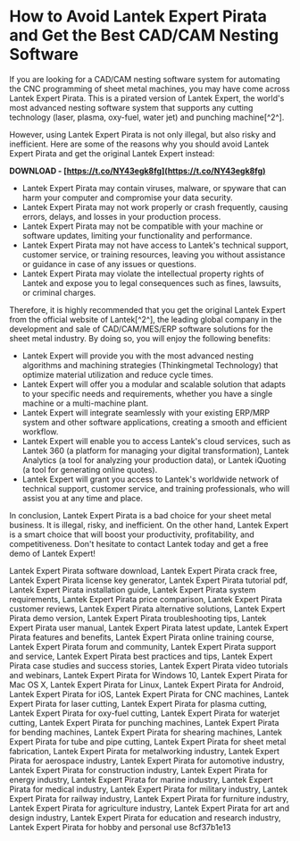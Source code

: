 
 
# How to Avoid Lantek Expert Pirata and Get the Best CAD/CAM Nesting Software
 
If you are looking for a CAD/CAM nesting software system for automating the CNC programming of sheet metal machines, you may have come across Lantek Expert Pirata. This is a pirated version of Lantek Expert, the world's most advanced nesting software system that supports any cutting technology (laser, plasma, oxy-fuel, water jet) and punching machine[^2^].
 
However, using Lantek Expert Pirata is not only illegal, but also risky and inefficient. Here are some of the reasons why you should avoid Lantek Expert Pirata and get the original Lantek Expert instead:
 
**DOWNLOAD - [https://t.co/NY43egk8fg](https://t.co/NY43egk8fg)**


 
- Lantek Expert Pirata may contain viruses, malware, or spyware that can harm your computer and compromise your data security.
- Lantek Expert Pirata may not work properly or crash frequently, causing errors, delays, and losses in your production process.
- Lantek Expert Pirata may not be compatible with your machine or software updates, limiting your functionality and performance.
- Lantek Expert Pirata may not have access to Lantek's technical support, customer service, or training resources, leaving you without assistance or guidance in case of any issues or questions.
- Lantek Expert Pirata may violate the intellectual property rights of Lantek and expose you to legal consequences such as fines, lawsuits, or criminal charges.

Therefore, it is highly recommended that you get the original Lantek Expert from the official website of Lantek[^2^], the leading global company in the development and sale of CAD/CAM/MES/ERP software solutions for the sheet metal industry. By doing so, you will enjoy the following benefits:

- Lantek Expert will provide you with the most advanced nesting algorithms and machining strategies (Thinkingmetal Technology) that optimize material utilization and reduce cycle times.
- Lantek Expert will offer you a modular and scalable solution that adapts to your specific needs and requirements, whether you have a single machine or a multi-machine plant.
- Lantek Expert will integrate seamlessly with your existing ERP/MRP system and other software applications, creating a smooth and efficient workflow.
- Lantek Expert will enable you to access Lantek's cloud services, such as Lantek 360 (a platform for managing your digital transformation), Lantek Analytics (a tool for analyzing your production data), or Lantek iQuoting (a tool for generating online quotes).
- Lantek Expert will grant you access to Lantek's worldwide network of technical support, customer service, and training professionals, who will assist you at any time and place.

In conclusion, Lantek Expert Pirata is a bad choice for your sheet metal business. It is illegal, risky, and inefficient. On the other hand, Lantek Expert is a smart choice that will boost your productivity, profitability, and competitiveness. Don't hesitate to contact Lantek today and get a free demo of Lantek Expert!
 
Lantek Expert Pirata software download,  Lantek Expert Pirata crack free,  Lantek Expert Pirata license key generator,  Lantek Expert Pirata tutorial pdf,  Lantek Expert Pirata installation guide,  Lantek Expert Pirata system requirements,  Lantek Expert Pirata price comparison,  Lantek Expert Pirata customer reviews,  Lantek Expert Pirata alternative solutions,  Lantek Expert Pirata demo version,  Lantek Expert Pirata troubleshooting tips,  Lantek Expert Pirata user manual,  Lantek Expert Pirata latest update,  Lantek Expert Pirata features and benefits,  Lantek Expert Pirata online training course,  Lantek Expert Pirata forum and community,  Lantek Expert Pirata support and service,  Lantek Expert Pirata best practices and tips,  Lantek Expert Pirata case studies and success stories,  Lantek Expert Pirata video tutorials and webinars,  Lantek Expert Pirata for Windows 10,  Lantek Expert Pirata for Mac OS X,  Lantek Expert Pirata for Linux,  Lantek Expert Pirata for Android,  Lantek Expert Pirata for iOS,  Lantek Expert Pirata for CNC machines,  Lantek Expert Pirata for laser cutting,  Lantek Expert Pirata for plasma cutting,  Lantek Expert Pirata for oxy-fuel cutting,  Lantek Expert Pirata for waterjet cutting,  Lantek Expert Pirata for punching machines,  Lantek Expert Pirata for bending machines,  Lantek Expert Pirata for shearing machines,  Lantek Expert Pirata for tube and pipe cutting,  Lantek Expert Pirata for sheet metal fabrication,  Lantek Expert Pirata for metalworking industry,  Lantek Expert Pirata for aerospace industry,  Lantek Expert Pirata for automotive industry,  Lantek Expert Pirata for construction industry,  Lantek Expert Pirata for energy industry,  Lantek Expert Pirata for marine industry,  Lantek Expert Pirata for medical industry,  Lantek Expert Pirata for military industry,  Lantek Expert Pirata for railway industry,  Lantek Expert Pirata for furniture industry,  Lantek Expert Pirata for agriculture industry,  Lantek Expert Pirata for art and design industry,  Lantek Expert Pirata for education and research industry,  Lantek Expert Pirata for hobby and personal use
 8cf37b1e13
 
